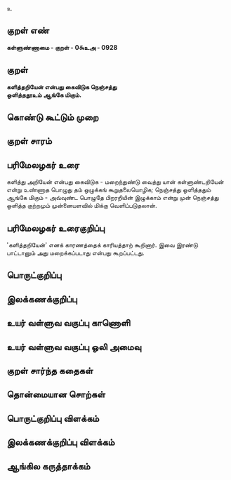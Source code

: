 உ

## குறள் எண் 

**கள்ளுண்ணாமை - குறள் - 0௯உஅ - 0928**

## குறள் 

**களித்தறியேன் என்பது கைவிடுக நெஞ்சத்து  
ஒளித்ததூஉம் ஆங்கே மிகும்.** 

## கொண்டு கூட்டும் முறை


## குறள் சாரம் 


## பரிமேலழகர் உரை

களித்து அறியேன் என்பது கைவிடுக - மறைந்துண்டு வைத்து யான் கள்ளுண்டறியேன் என்று உண்ணாத பொழுது தம் ஒழுக்கங் கூறுதலையொழிக; நெஞ்சத்து ஒளித்ததும் ஆங்கே மிகும் - அவ்வுண்ட பொழுதே பிறரறியின் இழுக்காம் என்று முன் நெஞ்சத்து ஒளித்த குற்றமும் முன்னையளவில் மிக்கு வெளிப்படுதலான்.

## பரிமேலழகர் உரைகுறிப்பு   

'களித்தறியேன்' எனக் காரணத்தைக் காரியத்தாற் கூறினார். இவை இரண்டு பாட்டானும் அது மறைக்கப்படாது என்பது கூறப்பட்டது.

## பொருட்குறிப்பு 


## இலக்கணக்குறிப்பு  


## உயர் வள்ளுவ வகுப்பு காணொளி


## உயர் வள்ளுவ வகுப்பு ஒலி அமைவு 

 
## குறள் சார்ந்த கதைகள் 


## தொன்மையான சொற்கள்


## பொருட்குறிப்பு விளக்கம்


## இலக்கணக்குறிப்பு விளக்கம்


## ஆங்கில கருத்தாக்கம் 


